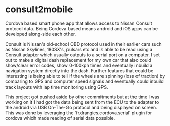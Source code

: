 # consult2mobile
Cordova based smart phone app that allows access to Nissan Consult protocol data. Being Cordova based means android and iOS apps can be developed along-side each other. 

Consult is Nissan's old-school OBD protocol used in their earlier cars such as Nissan Skylines, 180SX's, pulsars etc and is able to be read using a Consult adapter which usually outputs to a serial port on a computer. I set out to make a digital dash replacement for my own car that also could show/clear error codes, show 0-100kph times and eventually inbuild a navigation system directly into the dash. Further features that could be interesting is being able to tell if the wheels are spinning (loss of traction) by comparing to GPS and computer speed signals and eventually could inbuild track layouts with lap time monitoring using GPS.

This project got pushed aside by other commitments but at the time I was working on it I had got the data being sent from the ECU to the adapter to the android via USB On-The-Go protocol and being displayed on screen. This was done by leveraging the 'fr.drangies.cordova.serial' plugin for cordova which made reading of serial data possible.
